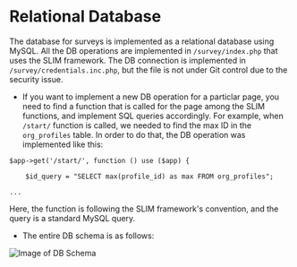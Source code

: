 Relational Database 
============

The database for surveys is implemented as a relational database using MySQL. 
All the DB operations are implemented in `/survey/index.php` that uses the SLIM framework. The DB connection is implemented in `/survey/credentials.inc.php`, but the file is not under Git control due to the security issue. 

- If you want to implement a new DB operation for a particlar page, you need to find a function that is called for the page among the SLIM functions, and implement SQL queries accordingly. For example, when `/start/` function is called, we needed to find the max ID in the `org_profiles` table. In order to do that, the DB operation was implemented like this:

```
$app->get('/start/', function () use ($app) { 

	$id_query = "SELECT max(profile_id) as max FROM org_profiles";

...
```

Here, the function is following the SLIM framework's convention, and the query is a standard MySQL query. 


- The entire DB schema is as follows:

![Image of DB Schema](http://myeong.github.io/impactmap_db.png)